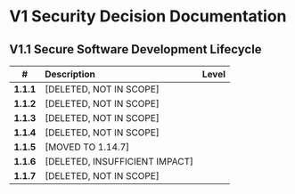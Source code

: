 # V1 Security Decision Documentation

## V1.1 Secure Software Development Lifecycle

| # | Description | Level |
| :---: | :--- | :---: |
| **1.1.1** | [DELETED, NOT IN SCOPE] | |
| **1.1.2** | [DELETED, NOT IN SCOPE] | |
| **1.1.3** | [DELETED, NOT IN SCOPE] | |
| **1.1.4** | [DELETED, NOT IN SCOPE] | |
| **1.1.5** | [MOVED TO 1.14.7] | |
| **1.1.6** | [DELETED, INSUFFICIENT IMPACT] | |
| **1.1.7** | [DELETED, NOT IN SCOPE] | |
